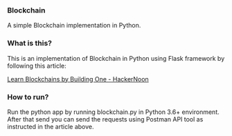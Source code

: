 ### Blockchain

A simple Blockchain implementation in Python.

### What is this?

This is an implementation of Blockchain in Python using Flask framework by following this article:


[Learn Blockchains by Building One - HackerNoon](https://hackernoon.com/learn-blockchains-by-building-one-117428612f46)

### How to run?
Run the python app by running blockchain.py in Python 3.6+ environment.
After that send you can send the requests using Postman API tool as instructed in the article above.
